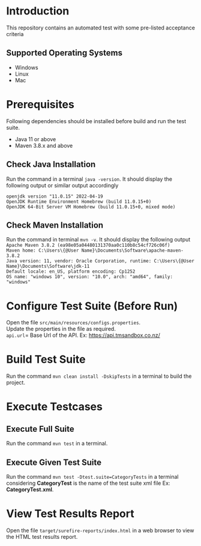# Introduction
This repository contains an automated test with some pre-listed acceptance criteria
## Supported Operating Systems
* Windows
* Linux
* Mac
# Prerequisites
Following dependencies should be installed before build and run the test suite.
* Java 11 or above
* Maven 3.8.x and above
## Check Java Installation
Run the command in a terminal
`java -version`. It should display the following output or similar output accordingly

`openjdk version "11.0.15" 2022-04-19`  
`OpenJDK Runtime Environment Homebrew (build 11.0.15+0)`  
`OpenJDK 64-Bit Server VM Homebrew (build 11.0.15+0, mixed mode)`
## Check Maven Installation
Run the command in terminal `mvn -v`. It should display the following output  
`Apache Maven 3.8.2 (ea98e05a04480131370aa0c110b8c54cf726c06f)`  
`Maven home: C:\Users\{@User Name}\Documents\Software\apache-maven-3.8.2`  
`Java version: 11, vendor: Oracle Corporation, runtime: C:\Users\{@User Name}\Documents\Software\jdk-11`  
`Default locale: en_US, platform encoding: Cp1252`  
`OS name: "windows 10", version: "10.0", arch: "amd64", family: "windows"`
# Configure Test Suite (Before Run)
Open the file `src/main/resources/configs.properties`.  
Update the properties in the file as required.  
`api.url`= Base Url of the API. Ex: https://api.tmsandbox.co.nz/  
# Build Test Suite
Run the command `mvn clean install -DskipTests` in a terminal to build the project.
# Execute Testcases
## Execute Full Suite
Run the command `mvn test` in a terminal.
## Execute Given Test Suite
Run the command `mvn test -Dtest.suite=CategoryTests` in a terminal considering **CategoryTest** is the name of the test suite xml file Ex: **CategoryTest.xml**.
# View Test Results Report
Open the file `target/surefire-reports/index.html` in a web browser to view the HTML test results report.